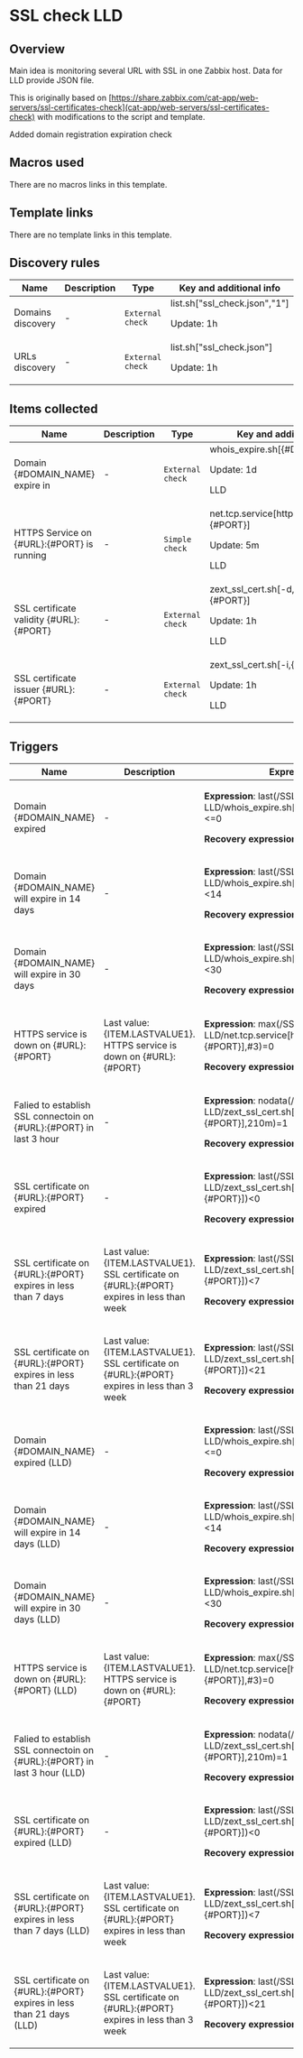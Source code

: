 # SSL check LLD

## Overview

Main idea is monitoring several URL with SSL in one Zabbix host. Data for LLD provide JSON file.


This is originally based on [https://share.zabbix.com/cat-app/web-servers/ssl-certificates-check](cat-app/web-servers/ssl-certificates-check) with modifications to the script and template.


Added domain registration expiration check



## Macros used

There are no macros links in this template.

## Template links

There are no template links in this template.

## Discovery rules

|Name|Description|Type|Key and additional info|
|----|-----------|----|----|
|Domains discovery|<p>-</p>|`External check`|list.sh["ssl_check.json","1"]<p>Update: 1h</p>|
|URLs discovery|<p>-</p>|`External check`|list.sh["ssl_check.json"]<p>Update: 1h</p>|


## Items collected

|Name|Description|Type|Key and additional info|
|----|-----------|----|----|
|Domain {#DOMAIN_NAME} expire in|<p>-</p>|`External check`|whois_expire.sh[{#DOMAIN_NAME}]<p>Update: 1d</p><p>LLD</p>|
|HTTPS Service on {#URL}:{#PORT} is running|<p>-</p>|`Simple check`|net.tcp.service[https,{#URL},{#PORT}]<p>Update: 5m</p><p>LLD</p>|
|SSL certificate validity {#URL}:{#PORT}|<p>-</p>|`External check`|zext_ssl_cert.sh[-d,{#URL},{#PORT}]<p>Update: 1h</p><p>LLD</p>|
|SSL certificate issuer {#URL}:{#PORT}|<p>-</p>|`External check`|zext_ssl_cert.sh[-i,{#URL},{#PORT}]<p>Update: 1h</p><p>LLD</p>|


## Triggers

|Name|Description|Expression|Priority|
|----|-----------|----------|--------|
|Domain {#DOMAIN_NAME} expired|<p>-</p>|<p>**Expression**: last(/SSL check LLD/whois_expire.sh[{#DOMAIN_NAME}])<=0</p><p>**Recovery expression**: </p>|disaster|
|Domain {#DOMAIN_NAME} will expire in 14 days|<p>-</p>|<p>**Expression**: last(/SSL check LLD/whois_expire.sh[{#DOMAIN_NAME}])<14</p><p>**Recovery expression**: </p>|high|
|Domain {#DOMAIN_NAME} will expire in 30 days|<p>-</p>|<p>**Expression**: last(/SSL check LLD/whois_expire.sh[{#DOMAIN_NAME}])<30</p><p>**Recovery expression**: </p>|warning|
|HTTPS service is down on {#URL}:{#PORT}|<p>Last value: {ITEM.LASTVALUE1}. HTTPS service is down on {#URL}:{#PORT}</p>|<p>**Expression**: max(/SSL check LLD/net.tcp.service[https,{#URL},{#PORT}],#3)=0</p><p>**Recovery expression**: </p>|average|
|Falied to establish SSL connectoin on {#URL}:{#PORT} in last 3 hour|<p>-</p>|<p>**Expression**: nodata(/SSL check LLD/zext_ssl_cert.sh[-d,{#URL},{#PORT}],210m)=1</p><p>**Recovery expression**: </p>|high|
|SSL certificate on {#URL}:{#PORT} expired|<p>-</p>|<p>**Expression**: last(/SSL check LLD/zext_ssl_cert.sh[-d,{#URL},{#PORT}])<0</p><p>**Recovery expression**: </p>|disaster|
|SSL certificate on {#URL}:{#PORT} expires in less than 7 days|<p>Last value: {ITEM.LASTVALUE1}. SSL certificate on {#URL}:{#PORT} expires in less than week</p>|<p>**Expression**: last(/SSL check LLD/zext_ssl_cert.sh[-d,{#URL},{#PORT}])<7</p><p>**Recovery expression**: </p>|high|
|SSL certificate on {#URL}:{#PORT} expires in less than 21 days|<p>Last value: {ITEM.LASTVALUE1}. SSL certificate on {#URL}:{#PORT} expires in less than 3 week</p>|<p>**Expression**: last(/SSL check LLD/zext_ssl_cert.sh[-d,{#URL},{#PORT}])<21</p><p>**Recovery expression**: </p>|warning|
|Domain {#DOMAIN_NAME} expired (LLD)|<p>-</p>|<p>**Expression**: last(/SSL check LLD/whois_expire.sh[{#DOMAIN_NAME}])<=0</p><p>**Recovery expression**: </p>|disaster|
|Domain {#DOMAIN_NAME} will expire in 14 days (LLD)|<p>-</p>|<p>**Expression**: last(/SSL check LLD/whois_expire.sh[{#DOMAIN_NAME}])<14</p><p>**Recovery expression**: </p>|high|
|Domain {#DOMAIN_NAME} will expire in 30 days (LLD)|<p>-</p>|<p>**Expression**: last(/SSL check LLD/whois_expire.sh[{#DOMAIN_NAME}])<30</p><p>**Recovery expression**: </p>|warning|
|HTTPS service is down on {#URL}:{#PORT} (LLD)|<p>Last value: {ITEM.LASTVALUE1}. HTTPS service is down on {#URL}:{#PORT}</p>|<p>**Expression**: max(/SSL check LLD/net.tcp.service[https,{#URL},{#PORT}],#3)=0</p><p>**Recovery expression**: </p>|average|
|Falied to establish SSL connectoin on {#URL}:{#PORT} in last 3 hour (LLD)|<p>-</p>|<p>**Expression**: nodata(/SSL check LLD/zext_ssl_cert.sh[-d,{#URL},{#PORT}],210m)=1</p><p>**Recovery expression**: </p>|high|
|SSL certificate on {#URL}:{#PORT} expired (LLD)|<p>-</p>|<p>**Expression**: last(/SSL check LLD/zext_ssl_cert.sh[-d,{#URL},{#PORT}])<0</p><p>**Recovery expression**: </p>|disaster|
|SSL certificate on {#URL}:{#PORT} expires in less than 7 days (LLD)|<p>Last value: {ITEM.LASTVALUE1}. SSL certificate on {#URL}:{#PORT} expires in less than week</p>|<p>**Expression**: last(/SSL check LLD/zext_ssl_cert.sh[-d,{#URL},{#PORT}])<7</p><p>**Recovery expression**: </p>|high|
|SSL certificate on {#URL}:{#PORT} expires in less than 21 days (LLD)|<p>Last value: {ITEM.LASTVALUE1}. SSL certificate on {#URL}:{#PORT} expires in less than 3 week</p>|<p>**Expression**: last(/SSL check LLD/zext_ssl_cert.sh[-d,{#URL},{#PORT}])<21</p><p>**Recovery expression**: </p>|warning|
